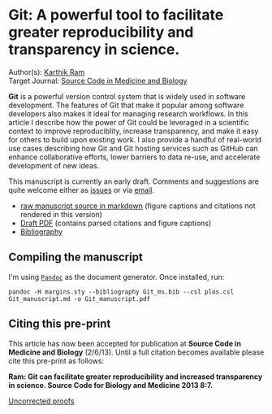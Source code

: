 # Git: A powerful tool to facilitate greater reproducibility and transparency in science. 
Author(s): [Karthik Ram](mailto:karthik.ram@gmail.com)  
Target Journal: [Source Code in Medicine and Biology](http://www.scfbm.org/)

**Git** is a powerful version control system that is widely used in software development. The features of Git that make it popular among software developers also makes it ideal for managing research workflows. In this article I describe how the power of Git could be leveraged in a scientific context to improve reproduciblity, increase transparency, and make it easy for others to build upon existing work. I also provide a handful of real-world use cases describing how Git and Git hosting services such as GitHub can enhance collaborative efforts, lower barriers to data re-use, and accelerate development of new ideas.

This manuscript is currently an early draft. Comments and suggestions are quite welcome either as [issues](https://github.com/karthikram/smb_git/issues/new) or via [email](mailto:karthik.ram@gmail.com).

* [raw manuscript source in markdown](https://github.com/karthikram/smb_git/blob/master/git_manuscript.md) (figure captions and citations not rendered in this version)
* [Draft PDF](https://github.com/karthikram/smb_Git/blob/master/Git_manuscript.pdf?raw=true) (contains parsed citations and figure captions)
* [Bibliography](https://github.com/karthikram/smb_Git/blob/master/Git_ms.bib) 

## Compiling the manuscript

I'm using [`Pandoc`](http://johnmacfarlane.net/pandoc/) as the document generator. Once installed, run:

```
pandoc -H margins.sty --bibliography Git_ms.bib --csl plos.csl Git_manuscript.md -o Git_manuscript.pdf
```

## Citing this pre-print

This article has now been accepted for publication at **Source Code in Medicine and Biology** (2/6/13). Until a full citation becomes available please cite this pre-print as follows:


**Ram: Git can facilitate greater reproducibility and increased transparency in science. Source Code for Biology and Medicine 2013 8:7.**


[Uncorrected proofs](1492426133899656_uncorrected.pdf)

